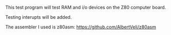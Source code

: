 This test program will test RAM and i/o devices on the Z80 computer board.

Testing interupts will be added.

The assembler I used is z80asm: https://github.com/AlbertVeli/z80asm
